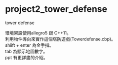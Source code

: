 # project2_tower_defense                                                                                                                    
tower defense                                                                                                                               
                                                                                                                                            
環境架設使用allegro5 跟 C++11。                                                                                                              
利用物件導向來實作這個塔防遊戲(Towerdefense.cbp)。                                                                                                               
shiift + enter 為金手指。                                                                                                                   
tab 為顯示地圖數字。                                                                                                                          
ppt 有更詳盡的介紹。                                                                                                                         
  




